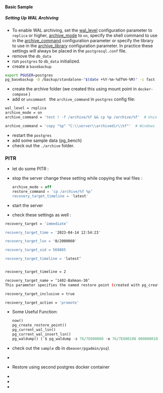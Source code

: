 #### Basic Sample

##### Setting Up WAL Archiving

- To enable WAL archiving, set the [wal_level](https://www.postgresql.org/docs/current/runtime-config-wal.html#GUC-WAL-LEVEL) configuration parameter to `replica` or higher, [archive_mode](https://www.postgresql.org/docs/current/runtime-config-wal.html#GUC-ARCHIVE-MODE) to `on`, specify the shell command to use in the [archive_command](https://www.postgresql.org/docs/current/runtime-config-wal.html#GUC-ARCHIVE-COMMAND) configuration parameter or specify the library to use in the [archive_library](https://www.postgresql.org/docs/current/runtime-config-wal.html#GUC-ARCHIVE-LIBRARY) configuration parameter. In practice these settings will always be placed in the `postgresql.conf` file.
- remove the `db_data`
- run `postgres` to `db_data` initialized.
- create a `basebackup`

```bash
export PGUSER=postgres
pg_basebackup -D /backup/standalone-"$(date +%Y-%m-%dT%H-%M)" -c fast -P -R 
```
- create the archive folder (we created this using mount point in `docker-compose` )
- add or `uncommant ` the `archive_command` in `postgres` config file:

```bash
wal_level = replica
archive_mode = on
archive_command = 'test ! -f /archive/%f && cp %p /archive/%f'  # Unix

archive_command = 'copy "%p" "C:\\server\\archivedir\\%f"'  # Windows
```

- restart the `postgres`
- add some sample data (pg_bench)
- check out the `./archive` folder.

### PITR

- let do some PITR :

- stop the server change these setting while copying the wal files :

  ```sql 
  archive_mode = off 
  restore_command = 'cp /archive/%f %p’ 
  recovery_target_timeline = 'latest'
  
  ```

  

-  start the server 

- check these settings as well :

```bash 
recovery_target = 'immediate’ 

recovery_target_time = '2023-04-14 12:54:23'

recovery_target_lsn = '0/2000060'

recovery_target_xid = 569865

recovery_target_timeline = 'latest’


recovery_target_timeline = 2

recovery_target_name = ‘1402-Bahman-30’
This parameter specifies the named restore point (created with pg_create_restore_point()) to which recovery will proceed.

recovery_target_inclusive = true 

recovery_target_action = 'promote'

```

- Some Useful Function:

  ```sql
  now()
  pg_create_restore_point()
  pg_current_wal_lsn()
  pg_current_wal_insert_lsn()
  pg_waldump() (`$ pg_waldump -s 76/7E000060 -e 76/7E000108 00000001000000760000007E`)
  
  
  ```

  

  































- check out the `sample` db in `dbeaver/pgadmin/psql`	


- 
- Restore using second postgres docker container 
- 

- 
- 